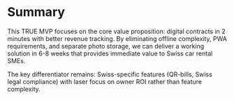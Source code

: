 # Summary

This TRUE MVP focuses on the core value proposition: digital contracts in 2 minutes with better
revenue tracking. By eliminating offline complexity, PWA requirements, and separate photo storage,
we can deliver a working solution in 6-8 weeks that provides immediate value to Swiss car rental
SMEs.

The key differentiator remains: Swiss-specific features (QR-bills, Swiss legal compliance) with
laser focus on owner ROI rather than feature complexity.
